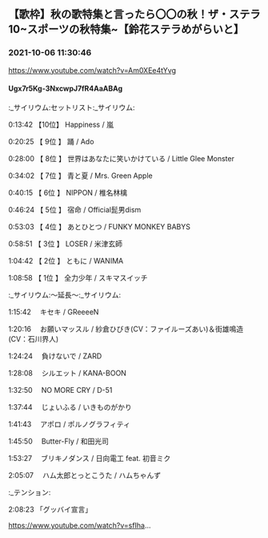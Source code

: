## 【歌枠】秋の歌特集と言ったら〇〇の秋！ザ・ステラ10~スポーツの秋特集~【鈴花ステラめがらいと】
### 2021-10-06 11:30:46
https://www.youtube.com/watch?v=Am0XEe4tYvg
#### Ugx7r5Kg-3NxcwpJ7fR4AaABAg
:_サイリウム:セットリスト:_サイリウム:

0:13:42 【10位】 Happiness / 嵐

0:20:25 【 9位 】 踊 / Ado

0:28:00 【 8位 】 世界はあなたに笑いかけている / Little Glee Monster

0:34:02 【 7位 】 青と夏 / Mrs. Green Apple

0:40:15 【 6位 】 NIPPON / 椎名林檎

0:46:24 【 5位 】 宿命 / Official髭男dism

0:53:03 【 4位 】 あとひとつ / FUNKY MONKEY BABYS

0:58:51 【 3位 】 LOSER / 米津玄師

1:04:42 【 2位 】 ともに / WANIMA

1:08:58 【 1位 】 全力少年 / スキマスイッチ



:_サイリウム:～延長～:_サイリウム:

1:15:42 　キセキ / GReeeeN

1:20:16 　お願いマッスル / 紗倉ひびき(CV：ファイルーズあい)＆街雄鳴造(CV：石川界人)

1:24:24 　負けないで / ZARD

1:28:08 　シルエット / KANA-BOON

1:32:50 　NO MORE CRY / D-51

1:37:44 　じょいふる / いきものがかり

1:41:43 　アポロ / ポルノグラフィティ

1:45:50 　Butter-Fly / 和田光司

1:53:27 　ブリキノダンス / 日向電工 feat. 初音ミク

2:05:07 　ハム太郎とっとこうた / ハムちゃんず



:_テンション:

2:08:23  「グッバイ宣言」

https://www.youtube.com/watch?v=sfIha...


